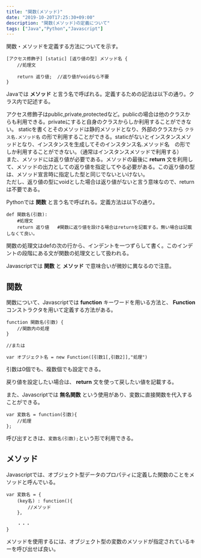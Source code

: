```yaml
---
title: "関数(メソッド)"
date: "2019-10-20T17:25:30+09:00"
description: "関数(メソッド)の定義について"
tags: ["Java","Python","Javascript"]
---
```


関数・メソッドを定義する方法についてを示す。

<div class="note_content_by_programming_language" id="note_content_Java">

```
[アクセス修飾子] [static] [返り値の型] メソッド名 {
    //処理文

    return 返り値;  //返り値がvoidなら不要
} 
```

Javaでは **メソッド** と言う名で呼ばれる。定義するための記法は以下の通り。クラス内で記述する。  

アクセス修飾子はpublic,private,protectedなど。publicの場合は他のクラスからも利用できる。privateにすると自身のクラスからしか利用することができない。
staticを書くとそのメソッドは静的メソッドとなり、外部のクラスから ```クラス名.メソッド名``` の形で利用することができる。staticがないとインスタンスメソッドとなり、インスタンスを生成してそのインスタンス名.メソッド名　の形でしか利用することができない。（通常はインスタンスメソッドで利用する）  
また、メソッドには返り値が必要である。メソッドの最後に **return** 文を利用して、メソッドの出力としての返り値を指定してやる必要がある。この返り値の型は、メソッド宣言時に指定した型と同じでないといけない。  
ただし、返り値の型にvoidとした場合は返り値がないと言う意味なので、returnは不要である。


</div>
<div class="note_content_by_programming_language" id="note_content_Python">

Pythonでは **関数** と言う名で呼ばれる。定義方法は以下の通り。

```
def 関数名(引数):
    #処理文
    return 返り値   #関数に返り値を設ける場合はreturnを記載する。無い場合は記載しなくて良い。
```

関数の処理文はdefの次の行から、インデントを一つずらして書く。このインデントの段階にある文が関数の処理文として扱われる。  

</div>
<div class="note_content_by_programming_language" id="note_content_Javascript">

Javascriptでは **関数** と **メソッド** で意味合いが微妙に異なるので注意。

## 関数

関数について、Javascriptでは **function** キーワードを用いる方法と、 **Function** コンストラクタを用いて定義する方法がある。

```
function 関数名(引数) {
    //関数内の処理
}

//または

var オブジェクト名 = new Function([引数1[,引数2]],"処理")
```

引数は0個でも、複数個でも設定できる。

戻り値を設定したい場合は、 **return** 文を使って戻したい値を記載する。

また、Javascriptでは **無名関数** という使用があり、変数に直接関数を代入することができる。

```
var 変数名 = function(引数){
    //処理
};
```

呼び出すときは、```変数名(引数);```という形で利用できる。

## メソッド

Javascriptでは、オブジェクト型データのプロパティに定義した関数のことをメソッドと呼んでいる。

```
var 変数名 = {
    (key名) : function(){
        //メソッド
    },

    ・・・
}
```

メソッドを使用するには、オブジェクト型の変数のメソッドが指定されているキーを呼び出せば良い。

</div>




